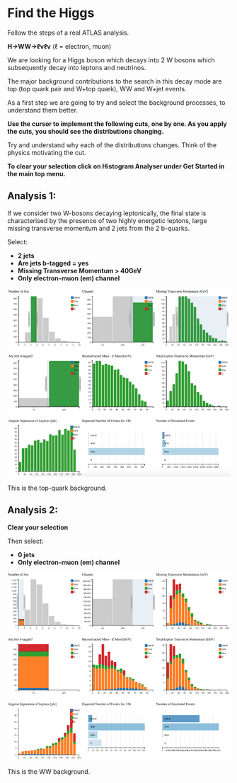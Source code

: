
# Find the Higgs

Follow the steps of a real ATLAS analysis. 

**H->WW->ℓνℓν** (ℓ = electron, muon)

We are looking for a Higgs boson which decays into 2 W bosons which subsequently decay into leptons and neutrinos. 

The major background contributions to the search in this decay mode are top (top quark pair and W+top quark), WW and W+jet events.

As a first step we are going to try and select the background processes, to understand them better.

**Use the cursor to implement the following cuts, one by one.
As you apply the cuts, you should see the distributions changing.**  

Try and understand why each of the distributions changes.  Think of the physics motivating the cut.

**To clear your selection click on Histogram Analyser under Get Started in the main top menu.**

## Analysis 1:

If we consider two W-bosons decaying leptonically, the final state is characterised by the presence of two highly energetic leptons, large missing transverse momentum and 2 jets from the 2 b-quarks.

Select: 
* **2 jets**
* **Are jets b-tagged = yes**
* **Missing Transverse Momentum > 40GeV**
* **Only electron-muon (em) channel**


![](pictures/ttbarSelection.png)

This is the top-quark background.



## Analysis 2:

**Clear your selection**

Then select: 
* **0 jets**
* **Only electron-muon (em) channel**

![](pictures/WWselection1.png)

This is the WW background.



